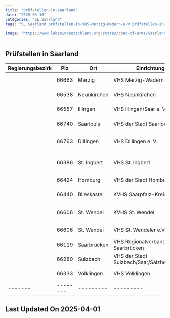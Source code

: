 ```yaml
---
title: "prüfstellen-in-saarland"
date: "2025-03-10"
categories: "SL Saarland"
tags: "SL Saarland prüfstellen-in-VHS-Merzig-Wadern-e-V prüfstellen-in-VHS-Neunkirchen prüfstellen-in-VHS-IllingenSaar-e-V prüfstellen-in-VHS-der-Stadt-Saarlouis prüfstellen-in-VHS-Dillingen-e-V prüfstellen-in-VHS-St-Ingbert prüfstellen-in-VHS-der-Stadt-Homburg-eV prüfstellen-in-KVHS-Saarpfalz-Kreis prüfstellen-in-KVHS-St-Wendel prüfstellen-in-VHS-St-Wendeler-eV prüfstellen-in-VHS-Regionalverband-Saarbrücken prüfstellen-in-VHS-der-Stadt-SulzbachSaarSalzherrenhaus prüfstellen-in-VHS-Völklingen prüfstellen-in-Merzig prüfstellen-in-Neunkirchen prüfstellen-in-Illingen prüfstellen-in-Saarlouis prüfstellen-in-Dillingen prüfstellen-in-St-Ingbert prüfstellen-in-Homburg prüfstellen-in-Blieskastel prüfstellen-in-St-Wendel prüfstellen-in-Saarbrücken prüfstellen-in-Sulzbach prüfstellen-in-Völklingen prüfstellen-in-66663 prüfstellen-in-66538 prüfstellen-in-66557 prüfstellen-in-66740 prüfstellen-in-66763 prüfstellen-in-66386 prüfstellen-in-66424 prüfstellen-in-66440 prüfstellen-in-66606 prüfstellen-in-66119 prüfstellen-in-66280 prüfstellen-in-66333
            "
image: "https://www.lebenindeutschland.org/states/coat-of-arms/Saarland.svg"
---
```


## Prüfstellen in Saarland

| Regierungsbezirk | Plz | Ort | Einrichtung | Straße | Telefon | Email |
|-------|--------|---------|---------|---------|---------|---------|
| |66663|Merzig|VHS Merzig-Wadern e. V.|Gutenbergstr. 14|06861-82910-0|info@vhs-merzig-wadern.de|
| |66538|Neunkirchen|VHS Neunkirchen|Marienstr. 2|06821-2900611|bierbrauer@nk-kultur.de|
| |66557|Illingen|VHS Illingen/Saar e. V.|Kirchenstr. 12|06825-4060290||
| |66740|Saarlouis|VHS der Stadt Saarlouis|Lothringer Str. 13|06831-40220|jakobs@vhs-saarlouis.de|
| |66763|Dillingen|VHS Dillingen e. V.|De-Lenoncourt-Str. 5|06831-7506|info@vhs-dillingen.de|
| |66386|St. Ingbert|VHS St. Ingbert|Kulturhaus, Annastr. 30|06894-38795-12|vhsigb@t-online.de|
| |66424|Homburg|VHS der Stadt Homburg e.V.|Am Forum 5|06841-101106|vhs@homburg.de|
| |66440|Blieskastel|KVHS Saarpfalz-Kreis|Am Schloß 11|06842-924310|kvhs@saarpfalz-kreis.de|
| |66606|St. Wendel|KVHS St. Wendel|Werschweilerstr. 14|06851-801-4010|kvhs@lkwnd.de|
| |66606|St. Wendel|VHS St. Wendeler e.V.|Schloßstr. 7|06851-809132||
| |66119|Saarbrücken|VHS Regionalverband Saarbrücken|Am Schlossplatz  2|0681-5064350|vhs-integration@rvsbr.de|
| |66280|Sulzbach|VHS der Stadt Sulzbach/Saar/Salzherrenhaus|Auf der Schmelz |06897-9248310||
| |66333|Völklingen|VHS Völklingen|Bismarckstr. 1|06898-132590|k.schaeffner@vhs-voelklingen.de|
|-------|--------|---------|---------|---------|---------|---------|


## Last Updated On 2025-04-01